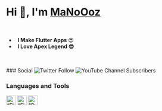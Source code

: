 <h1 align="start"> Hi 👋, I'm <a href="https://www.youtube.com/channel/UCYuo5V0GKQGCStTQBGJQNVQ?sub_confirmation=1">MaNoOoz </a></h1>

<br />

-  &ensp;**I Make Flutter Apps** 😍 
-  &ensp;**I Love Apex Legend 😎**
<br />
<br />
### Social 
<img alt="Twitter Follow" src="https://img.shields.io/twitter/follow/MANOOOZ77?style=social">
<img alt="YouTube Channel Subscribers" src="https://img.shields.io/youtube/channel/subscribers/UCYuo5V0GKQGCStTQBGJQNVQ?style=social">


### Languages and Tools
<img align="left" alt=“Flutter” width="26px" src="https://www.vectorlogo.zone/logos/flutterio/flutterio-icon.svg" />
<img align="left" alt=“Firebase” width="26px" src="https://www.vectorlogo.zone/logos/firebase/firebase-icon.svg" />
<img align="left" alt=“Dart” width="26px" src="https://www.vectorlogo.zone/logos/dartlang/dartlang-icon.svg" />
